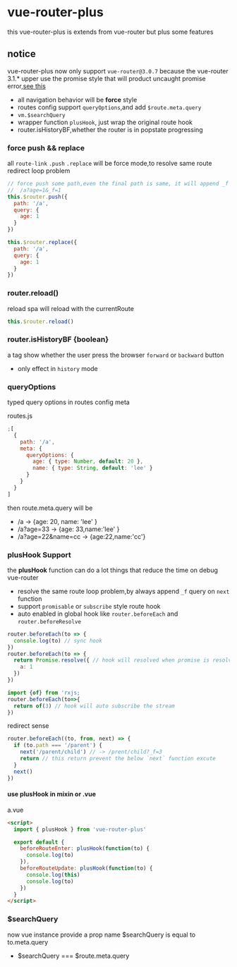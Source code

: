 # vue-router-plus

this vue-router-plus is extends from vue-router but plus some features

## notice

vue-router-plus now only support `vue-router@3.0.7` because the vue-router 3.1.\* upper use the promise style that will product uncaught promise error,[see this](https://github.com/vuejs/vue-router/issues/2881#issuecomment-520554378)

- all navigation behavior will be **force** style
- routes config support `queryOptions`,and add `$route.meta.query`
- `vm.$searchQuery`
- wrapper function `plusHook`, just wrap the original route hook
- router.isHistoryBF,whether the router is in popstate progressing

### force push && replace

all `route-link` `.push` `.replace` will be force mode,to resolve same route redirect loop problem

```js
// force push some path,even the final path is same, it will append _f query
//  /a?age=1&_f=1
this.$router.push({
  path: '/a',
  query: {
    age: 1
  }
})
```

```js
this.$router.replace({
  path: '/a',
  query: {
    age: 1
  }
})
```

### router.reload()

reload spa will reload with the currentRoute

```js
this.$router.reload()
```

### router.isHistoryBF {boolean}

a tag show whether the user press the browser `forward` or `backward` button

- only effect in `history` mode

### queryOptions

typed query options in routes config meta

routes.js

```js
;[
  {
    path: '/a',
    meta: {
      queryOptions: {
        age: { type: Number, default: 20 },
        name: { type: String, default: 'lee' }
      }
    }
  }
]
```

then route.meta.query will be

- /a -> {age: 20, name: 'lee' }
- /a?age=33 -> {age: 33,name:'lee' }
- /a?age=22&name=cc -> {age:22,name:'cc'}

### plusHook Support

the **plusHook** function can do a lot things that reduce the time on debug vue-router

- resolve the same route loop problem,by always append `_f` query on `next` function
- support `promisable` or `subscribe` style route hook
- auto enabled in global hook like `router.beforeEach` and `router.beforeResolve`

```js
router.beforeEach(to => {
  console.log(to) // sync hook
})
router.beforeEach(to => {
  return Promise.resolve({ // hook will resolved when promise is resolved
    a: 1
  })
})

import {of} from 'rxjs;
router.beforeEach(to=>{
  return of(3) // hook will auto subscribe the stream
})
```

redirect sense

```js
router.beforeEach((to, from, next) => {
  if (to.path === '/parent') {
    next('/parent/child') // -> /prent/child?_f=3
    return // this return prevent the below `next` function excute
  }
  next()
})
```

#### use plusHook in mixin or .vue

a.vue

```html
<script>
  import { plusHook } from 'vue-router-plus'

  export default {
    beforeRouteEnter: plusHook(function(to) {
      console.log(to)
    }),
    beforeRouteUpdate: plusHook(function(to) {
      console.log(this)
      console.log(to)
    })
  }
</script>
```

### \$searchQuery

now vue instance provide a prop name \$searchQuery is equal to to.meta.query

- $searchQuery === $route.meta.query
